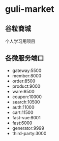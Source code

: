 <!--
 * @Date: 2023-06-23 17:37:37
 * @LastEditors: MajorTomMan 765719516@qq.com
 * @LastEditTime: 2024-07-28 21:49:55
 * @FilePath: \Guli\README.md
 * @Description: MajorTomMan @版权声明 保留文件所有权利
-->

# guli-market

## 谷粒商城

个人学习用项目

## 各微服务端口

- gateway:5500
- member:8000
- order:8500
- product:9000
- ware:9500
- coupon:10000
- search:10500
- auth:11000
- cart:11500
- fast-vue:8001
- fast:6000
- generator:9999
- third-party:3000


